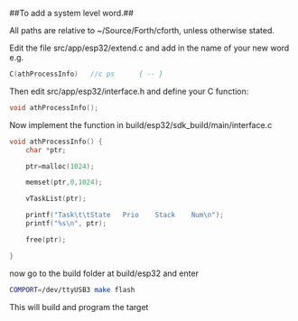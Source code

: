 

##To add a system level word.##

All paths are relative to ~/Source/Forth/cforth, unless otherwise stated.

Edit the file src/app/esp32/extend.c and add in the name of your new word e.g.

```C
C(athProcessInfo)   //c ps      { -- }
```

Then edit src/app/esp32/interface.h and define your C function:

```C
void athProcessInfo();
```

Now implement the function in build/esp32/sdk_build/main/interface.c

```C
void athProcessInfo() {
    char *ptr;

    ptr=malloc(1024);

    memset(ptr,0,1024);

    vTaskList(ptr);

    printf("Task\t\tState   Prio    Stack    Num\n");
    printf("%s\n", ptr);

    free(ptr);

}
```

now go to the build folder at build/esp32 and enter

```bash
COMPORT=/dev/ttyUSB3 make flash
```

This will build and program the target


